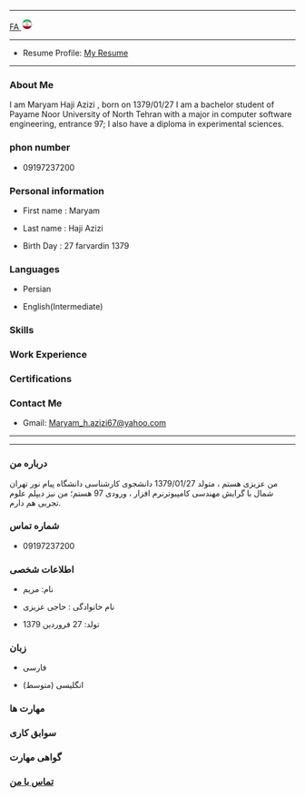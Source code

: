 
---
[FA](index.md)<a class="pt-trigger" href="index" data-animation="62"> <img src="img/Iran.png" width="20" height="20"/></a>

----
- Resume Profile: <a href="https://cvbuilder.me/Resume/en/2a757ea9-681c-4f85-aad9-073dab0698cd?template=template14">My Resume</a>  
----

### About Me
I am Maryam Haji Azizi , born on 1379/01/27
I am a bachelor student of Payame Noor University of North Tehran with a major in computer software engineering, entrance 97;
I also have a diploma in experimental sciences.

### phon number
+ 09197237200


### Personal information
+ First name : Maryam

+ Last name : Haji Azizi

+ Birth Day : 27 farvardin 1379



### Languages
+ Persian

+ English(Intermediate)

### Skills

 
 
### Work Experience



### Certifications



### Contact Me
- Gmail: Maryam_h.azizi67@yahoo.com

------
------

### درباره من
من عزیزی هستم ، متولد 1379/01/27
دانشجوی کارشناسی دانشگاه پیام نور تهران شمال با گرایش مهندسی کامپیوترنرم افزار ، ورودی 97 هستم؛
من نیز دیپلم علوم تجربی هم دارم.

### شماره تماس 
+ 09197237200



### اطلاعات شخصی
+ نام: مریم

+ نام خانوادگی : حاجی عزیزی

+ تولد: 27 فروردین 1379



### زبان
+ فارسی

+ (انگلیسی  (متوسط



### مهارت ها

  
  
### سوابق کاری



### گواهی مهارت


 

### [تماس با من](maryam_h.azizi67@yahoo.com)
